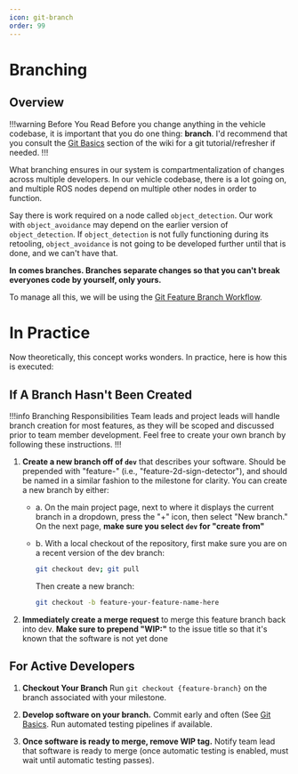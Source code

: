 ```yaml
---
icon: git-branch
order: 99
---
```

# Branching
## Overview
!!!warning Before You Read
Before you change anything in the vehicle codebase, it is important that you do
one thing: **branch**. I'd recommend that you consult the [Git Basics](~/basics/git-basics)
section of the wiki for a git tutorial/refresher if needed. 
!!!

What branching ensures in our system is compartmentalization of changes across 
multiple developers. In our vehicle codebase, there is a lot going on, and multiple
ROS nodes depend on multiple other nodes in order to function. 

Say there is work required on a node called `object_detection`. Our work with `object_avoidance` may depend on the earlier version of `object_detection`. If 
`object_detection` is not fully functioning during its retooling, `object_avoidance` 
is not going to be developed further until that is done, and we can't have that.

**In comes branches. Branches separate changes so that you can't break everyones code by yourself, only yours.**

To manage all this, we will be using the [Git Feature Branch Workflow](https://www.atlassian.com/git/tutorials/comparing-workflows/feature-branch-workflow).

# In Practice
Now theoretically, this concept works wonders. In practice, here is how this is executed:

## If A Branch Hasn't Been Created
!!!info Branching Responsibilities
Team leads and project leads
will handle branch creation for most features, as they will be
scoped and discussed prior to team member development. Feel free to create your own branch 
by following these instructions.
!!!

1. **Create a new branch off of `dev`** that describes your software. Should be
prepended with "feature-" (i.e., "feature-2d-sign-detector"), and should be named
in a similar fashion to the milestone for clarity. You can create a new
branch by either:

   - a. On the main project page, next to where it displays the current branch in a dropdown, press the "+" icon,
   then select "New branch." On the next page, **make sure you select `dev` for "create from"**

   - b. With a local checkout of the repository, first make sure you are on a recent version of the dev branch:
        ```bash
        git checkout dev; git pull
        ``` 

        Then create a new branch: 
  
        ```bash
        git checkout -b feature-your-feature-name-here
        ```

2. **Immediately create a merge request** to merge this feature branch back into
dev. **Make sure to prepend "WIP:"** to the issue title so that it's known that the
software is not yet done


## For Active Developers

1. **Checkout Your Branch** Run `git checkout {feature-branch}` on the branch associated with your milestone.

2. **Develop software on your branch.** Commit early and often (See [Git Basics](~/basics/git-basics). Run automated testing pipelines if available.

3. **Once software is ready to merge, remove WIP tag.** Notify team lead that
software is ready to merge (once automatic testing is enabled, must wait until
automatic testing passes).